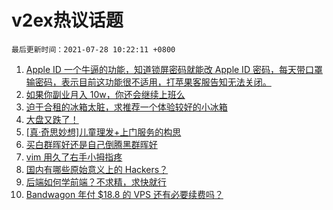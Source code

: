 # v2ex热议话题

`最后更新时间：2021-07-28 10:22:11 +0800`

1. [Apple ID 一个牛逼的功能，知道锁屏密码就能改 Apple ID 密码，每天带口罩输密码，表示目前这功能很不适用，打苹果客服告知无法关闭。](https://www.v2ex.com/t/792015)
1. [如果你副业月入 10w，你还会继续上班么](https://www.v2ex.com/t/792067)
1. [迫于合租的冰箱太脏，求推荐一个体验较好的小冰箱](https://www.v2ex.com/t/792002)
1. [大盘又跌了！](https://www.v2ex.com/t/792061)
1. [[真·奇思妙想]儿童理发+上门服务的构思](https://www.v2ex.com/t/792047)
1. [买白群晖好还是自己倒腾黑群晖好](https://www.v2ex.com/t/792068)
1. [vim 用久了右手小拇指疼](https://www.v2ex.com/t/792022)
1. [国内有哪些原始意义上的 Hackers？](https://www.v2ex.com/t/792111)
1. [后端如何学前端？不求精，求快就行](https://www.v2ex.com/t/792134)
1. [Bandwagon 年付 $18.8 的 VPS 还有必要续费吗？](https://www.v2ex.com/t/792085)

